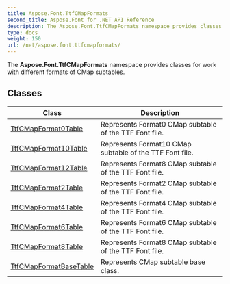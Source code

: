 ```yaml
---
title: Aspose.Font.TtfCMapFormats
second_title: Aspose.Font for .NET API Reference
description: The Aspose.Font.TtfCMapFormats namespace provides classes for work with different formats of CMap subtables
type: docs
weight: 150
url: /net/aspose.font.ttfcmapformats/
---
```

The **Aspose.Font.TtfCMapFormats** namespace provides classes for work with different formats of CMap subtables.

## Classes

| Class | Description |
| --- | --- |
| [TtfCMapFormat0Table](./ttfcmapformat0table/) | Represents Format0 CMap subtable of the TTF Font file. |
| [TtfCMapFormat10Table](./ttfcmapformat10table/) | Represents Format10 CMap subtable of the TTF Font file. |
| [TtfCMapFormat12Table](./ttfcmapformat12table/) | Represents Format8 CMap subtable of the TTF Font file. |
| [TtfCMapFormat2Table](./ttfcmapformat2table/) | Represents Format2 CMap subtable of the TTF Font file. |
| [TtfCMapFormat4Table](./ttfcmapformat4table/) | Represents Format4 CMap subtable of the TTF Font file. |
| [TtfCMapFormat6Table](./ttfcmapformat6table/) | Represents Format6 CMap subtable of the TTF Font file. |
| [TtfCMapFormat8Table](./ttfcmapformat8table/) | Represents Format8 CMap subtable of the TTF Font file. |
| [TtfCMapFormatBaseTable](./ttfcmapformatbasetable/) | Represents CMap subtable base class. |


